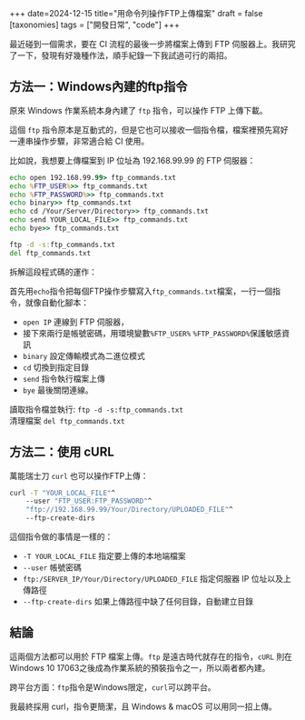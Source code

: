 +++
date=2024-12-15
title="用命令列操作FTP上傳檔案"
draft = false
[taxonomies]
tags = ["開發日常", "code"]
+++

最近碰到一個需求，要在 CI 流程的最後一步將檔案上傳到 FTP 伺服器上。我研究了一下，發現有好幾種作法，順手紀錄一下我試過可行的兩招。

## 方法一：Windows內建的ftp指令

原來 Windows 作業系統本身內建了 `ftp` 指令，可以操作 FTP 上傳下載。

這個 `ftp` 指令原本是互動式的，但是它也可以接收一個指令檔，檔案裡預先寫好一連串操作步驟，非常適合給 CI 使用。

比如說，我想要上傳檔案到 IP 位址為 192.168.99.99 的 FTP 伺服器：
```bat
echo open 192.168.99.99> ftp_commands.txt
echo %FTP_USER%>> ftp_commands.txt
echo %FTP_PASSWORD%>> ftp_commands.txt
echo binary>> ftp_commands.txt
echo cd /Your/Server/Directory>> ftp_commands.txt
echo send YOUR_LOCAL_FILE>> ftp_commands.txt
echo bye>> ftp_commands.txt

ftp -d -s:ftp_commands.txt
del ftp_commands.txt
```

拆解這段程式碼的運作：

首先用`echo`指令把每個FTP操作步驟寫入`ftp_commands.txt`檔案，一行一個指令，就像自動化腳本：
- `open IP` 連線到 FTP 伺服器，
- 接下來兩行是帳號密碼，用環境變數`%FTP_USER%` `%FTP_PASSWORD%`保護敏感資訊
- `binary` 設定傳輸模式為二進位模式
- `cd` 切換到指定目錄
- `send` 指令執行檔案上傳
- `bye` 最後關閉連線。

讀取指令檔並執行: `ftp -d -s:ftp_commands.txt` <br/>
清理檔案 `del ftp_commands.txt`

## 方法二：使用 cURL

萬能瑞士刀 `curl` 也可以操作FTP上傳：

```bat
curl -T "YOUR_LOCAL_FILE"^
    --user "FTP_USER:FTP_PASSWORD"^
    "ftp://192.168.99.99/Your/Directory/UPLOADED_FILE"^
    --ftp-create-dirs
```

這個指令做的事情是一樣的：
- `-T YOUR_LOCAL_FILE` 指定要上傳的本地端檔案
- `--user` 帳號密碼
- `ftp:/SERVER_IP/Your/Directory/UPLOADED_FILE` 指定伺服器 IP 位址以及上傳路徑
- `--ftp-create-dirs` 如果上傳路徑中缺了任何目錄，自動建立目錄 

## 結論

這兩個方法都可以用於 FTP 檔案上傳。`ftp` 是遠古時代就存在的指令，`cURL` 則在Windows 10 17063之後成為作業系統的預裝指令之一，所以兩者都內建。

跨平台方面：`ftp`指令是Windows限定，`curl`可以跨平台。

我最終採用 curl，指令更簡潔，且 Windows & macOS 可以用同一招上傳。




